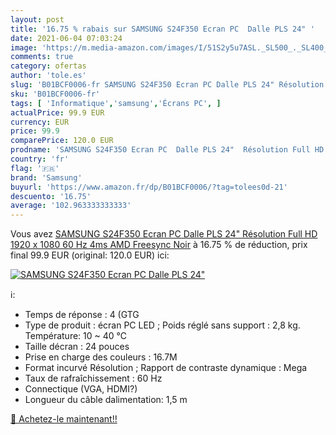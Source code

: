 ```yaml
---
layout: post
title: '16.75 % rabais sur SAMSUNG S24F350 Ecran PC  Dalle PLS 24" '
date: 2021-06-04 07:03:24
image: 'https://m.media-amazon.com/images/I/51S2y5u7ASL._SL500_._SL400_.jpg'
comments: true
category: ofertas
author: 'tole.es'
slug: 'B01BCF0006-fr SAMSUNG S24F350 Ecran PC Dalle PLS 24" Résolution Full HD...'
sku: 'B01BCF0006-fr'
tags: [ 'Informatique','samsung','Écrans PC', ]
actualPrice: 99.9 EUR
currency: EUR
price: 99.9
comparePrice: 120.0 EUR
prodname: 'SAMSUNG S24F350 Ecran PC  Dalle PLS 24"  Résolution Full HD  1920 x 1080   60 Hz  4ms  AMD Freesync  Noir'
country: 'fr'
flag: '🇫🇷'
brand: 'Samsung'
buyurl: 'https://www.amazon.fr/dp/B01BCF0006/?tag=tolees0d-21'
descuento: '16.75'
average: '102.963333333333'
---
```


Vous avez [SAMSUNG S24F350 Ecran PC  Dalle PLS 24"  Résolution Full HD  1920 x 1080   60 Hz  4ms  AMD Freesync  Noir](https://www.amazon.fr/dp/B01BCF0006/?tag=tolees0d-21)  à  16.75 % de réduction, prix final  99.9 EUR (original: 120.0 EUR) ici:

[![SAMSUNG S24F350 Ecran PC  Dalle PLS 24" ](https://m.media-amazon.com/images/I/51S2y5u7ASL._SL500_._SL400_.jpg)](https://www.amazon.fr/dp/B01BCF0006/?tag=tolees0d-21)

ℹ️:

- Temps de réponse : 4 (GTG
- Type de produit : écran PC LED ; Poids réglé sans support : 2,8 kg. Température: 10 ~ 40 ℃
- Taille décran : 24 pouces
- Prise en charge des couleurs : 16.7M
- Format incurvé Résolution ; Rapport de contraste dynamique : Mega
- Taux de rafraîchissement : 60 Hz
- Connectique (VGA, HDMI?)
- Longueur du câble dalimentation: 1,5 m

[🛒 Achetez-le maintenant!!](https://www.amazon.fr/dp/B01BCF0006/?tag=tolees0d-21)
